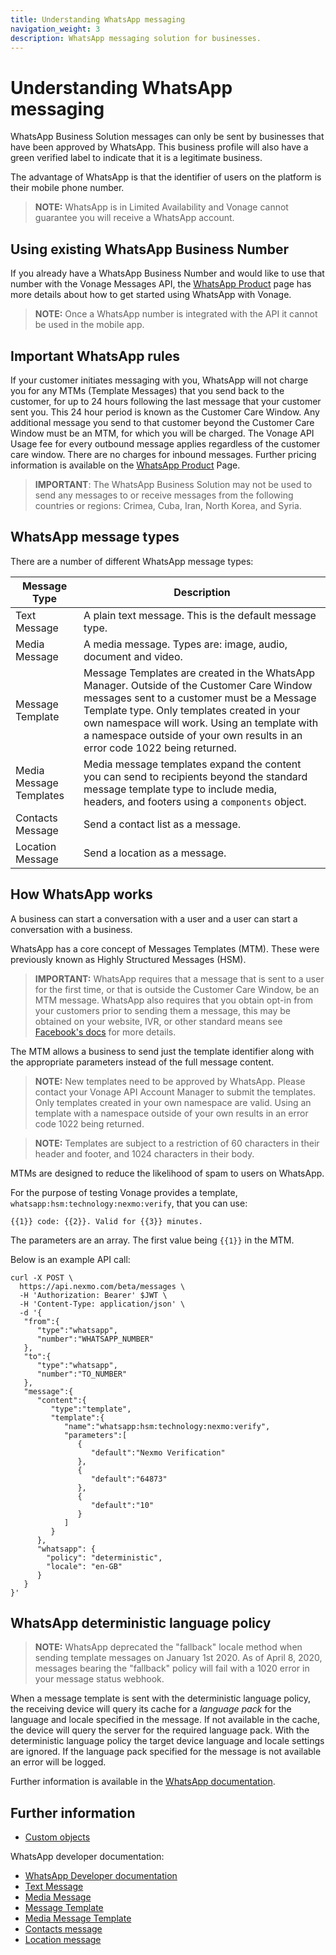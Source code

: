```yaml
---
title: Understanding WhatsApp messaging
navigation_weight: 3
description: WhatsApp messaging solution for businesses.
---
```


# Understanding WhatsApp messaging

WhatsApp Business Solution messages can only be sent by businesses that have been approved by WhatsApp. This business profile will also have a green verified label to indicate that it is a legitimate business.

The advantage of WhatsApp is that the identifier of users on the platform is their mobile phone number.

> **NOTE:** WhatsApp is in Limited Availability and Vonage cannot guarantee you will receive a WhatsApp account.

## Using existing WhatsApp Business Number

If you already have a WhatsApp Business Number and would like to use that number with the Vonage Messages API, the [WhatsApp Product](https://www.nexmo.com/products/messages/whatsapp) page has more details about how to get started using WhatsApp with Vonage.

> **NOTE:** Once a WhatsApp number is integrated with the API it cannot be used in the mobile app.

## Important WhatsApp rules

If your customer initiates messaging with you, WhatsApp will not charge you for any MTMs (Template Messages) that you send back to the customer, for up to 24 hours following the last message that your customer sent you. This 24 hour period is known as the Customer Care Window. Any additional message you send to that customer beyond the Customer Care Window must be an MTM, for which you will be charged. The Vonage API Usage fee for every outbound message applies regardless of the customer care window. There are no charges for inbound messages. Further pricing information is available on the [WhatsApp Product](https://www.nexmo.com/products/messages/whatsapp) Page.

> **IMPORTANT**: The WhatsApp Business Solution may not be used to send any messages to or receive messages from the following countries or regions: Crimea, Cuba, Iran, North Korea, and Syria.

## WhatsApp message types

There are a number of different WhatsApp message types:

Message Type | Description
---|---
Text Message | A plain text message. This is the default message type.
Media Message | A media message. Types are: image, audio, document and video.
Message Template | Message Templates are created in the WhatsApp Manager. Outside of the Customer Care Window messages sent to a customer must be a Message Template type. Only templates created in your own namespace will work. Using an template with a namespace outside of your own results in an error code 1022 being returned.
Media Message Templates | Media message templates expand the content you can send to recipients beyond the standard message template type to include media, headers, and footers using a `components` object.
Contacts Message | Send a contact list as a message.
Location Message | Send a location as a message.

## How WhatsApp works

A business can start a conversation with a user and a user can start a conversation with a business.

WhatsApp has a core concept of Messages Templates (MTM). These were previously known as Highly Structured Messages (HSM).

> **IMPORTANT:** WhatsApp requires that a message that is sent to a user for the first time, or that is outside the Customer Care Window, be an MTM message. WhatsApp also requires that you obtain opt-in from your customers prior to sending them a message, this may be obtained on your website, IVR, or other standard means see [Facebook's docs](https://developers.facebook.com/docs/whatsapp/guides/opt-in/) for more details.

The MTM allows a business to send just the template identifier along with the appropriate parameters instead of the full message content.

> **NOTE:** New templates need to be approved by WhatsApp. Please contact your Vonage API Account Manager to submit the templates. Only templates created in your own namespace are valid. Using an template with a namespace outside of your own results in an error code 1022 being returned.

> **NOTE:** Templates are subject to a restriction of 60 characters in their header and footer, and 1024 characters in their body.

MTMs are designed to reduce the likelihood of spam to users on WhatsApp.

For the purpose of testing Vonage provides a template, `whatsapp:hsm:technology:nexmo:verify`, that you can use:

``` shell
{{1}} code: {{2}}. Valid for {{3}} minutes.
```

The parameters are an array. The first value being `{{1}}` in the MTM.

Below is an example API call:

``` shell
curl -X POST \
  https://api.nexmo.com/beta/messages \
  -H 'Authorization: Bearer' $JWT \
  -H 'Content-Type: application/json' \
  -d '{
   "from":{
      "type":"whatsapp",
      "number":"WHATSAPP_NUMBER"
   },
   "to":{
      "type":"whatsapp",
      "number":"TO_NUMBER"
   },
   "message":{
      "content":{
         "type":"template",
         "template":{
            "name":"whatsapp:hsm:technology:nexmo:verify",
            "parameters":[
               {
                  "default":"Nexmo Verification"
               },
               {
                  "default":"64873"
               },
               {
                  "default":"10"
               }
            ]
         }
      },
      "whatsapp": {
        "policy": "deterministic",
        "locale": "en-GB"
      }
   }
}'
```

## WhatsApp deterministic language policy

> **NOTE:** WhatsApp deprecated the "fallback" locale method when sending template messages on January 1st 2020. As of April 8, 2020, messages bearing the "fallback" policy will fail with a 1020 error in your message status webhook.

When a message template is sent with the deterministic language policy, the receiving device will query its cache for a *language pack* for the language and locale specified in the message. If not available in the cache, the device will query the server for the required language pack. With the deterministic language policy the target device language and locale settings are ignored. If the language pack specified for the message is not available an error will be logged.

Further information is available in the [WhatsApp documentation](https://developers.facebook.com/docs/whatsapp/message-templates/sending/#language).

## Further information

* [Custom objects](/messages/concepts/custom-objects)

WhatsApp developer documentation:

* [WhatsApp Developer documentation](https://developers.facebook.com/docs/whatsapp)
* [Text Message](https://developers.facebook.com/docs/whatsapp/api/messages/text)
* [Media Message](https://developers.facebook.com/docs/whatsapp/api/messages/media)
* [Message Template](https://developers.facebook.com/docs/whatsapp/api/messages/message-templates)
* [Media Message Template](https://developers.facebook.com/docs/whatsapp/api/messages/message-templates/media-message-templates)
* [Contacts message](https://developers.facebook.com/docs/whatsapp/api/messages/others#contacts-messages)
* [Location message](https://developers.facebook.com/docs/whatsapp/api/messages/others#location-messages)
